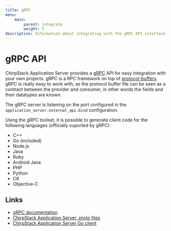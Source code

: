```yaml
---
title: gRPC
menu:
    main:
        parent: integrate
        weight: 5
description: Information about integrating with the gRPC API interface.
---
```


# gRPC API

ChirpStack Application Server provides a [gRPC](http://www.grpc.io/) API for easy integration
with your own projects. gRPC is a RPC framework on top of [protocol-buffers](https://developers.google.com/protocol-buffers/).
gRPC is really easy to work with, as the protocol buffer file can be seen as
a contract between the provider and consumer, in other words the fields and
their datatypes are known.

The gRPC server is listening on the port configured in the
`application_server.external_api.bind` configuration.

Using the gRPC toolset, it is possible to generate client code for the following
languages (officially suported by gRPC):

* C++
* Go (included)
* Node.js
* Java
* Ruby
* Android Java
* PHP
* Python
* C#
* Objective-C

## Links

* [gRPC documentation](http://www.grpc.io/)
* [ChirpStack Application Server .proto files](https://github.com/brocaar/chirpstack-application-server/tree/master/api)
* [ChirpStack Application Server Go client](https://godoc.org/github.com/brocaar/chirpstack-api/go/as/external/api)
